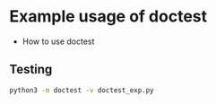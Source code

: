 # Example usage of doctest
- How to use doctest

## Testing
```sh
python3 -m doctest -v doctest_exp.py
```
